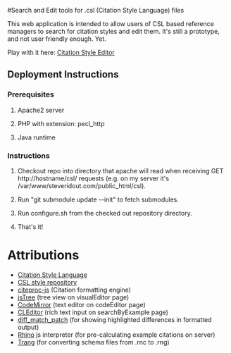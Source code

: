 #Search and Edit tools for .csl (Citation Style Language) files

This web application is intended to allow users of CSL based reference managers to search for citation styles and edit them. It's still a prototype, and not user friendly enough. Yet.

Play with it here: [Citation Style Editor](http://steveridout.com/csl/)

## Deployment Instructions

### Prerequisites

1. Apache2 server

2. PHP with extension: pecl\_http

3. Java runtime

### Instructions

1. Checkout repo into directory that apache will read when receiving GET http://hostname/csl/ requests (e.g. on my server it's /var/www/steveridout.com/public\_html/csl).

2. Run "git submodule update --init" to fetch submodules.

3. Run configure.sh from the checked out repository directory.

4. That's it!

# Attributions 

- [Citation Style Language](http://citationstyles.org/)
- [CSL style repository](https://github.com/citation-style-language/styles)
- [citeproc-js](http://gsl-nagoya-u.net/http/pub/citeproc-doc.html) (Citation formatting engine)
- [jsTree](http://www.jstree.com/) (tree view on visualEditor page)
- [CodeMirror](http://codemirror.net/) (text editor on codeEditor page)
- [CLEditor](http://premiumsoftware.net/cleditor/) (rich text input on searchByExample page)
- [diff\_match\_patch](http://code.google.com/p/google-diff-match-patch/) (for showing highlighted differences in formatted output)
- [Rhino](http://www.mozilla.org/rhino/) js interpreter (for pre-calculating example citations on server)
- [Trang](http://www.thaiopensource.com/relaxng/trang.html) (for converting schema files from .rnc to .rng)
